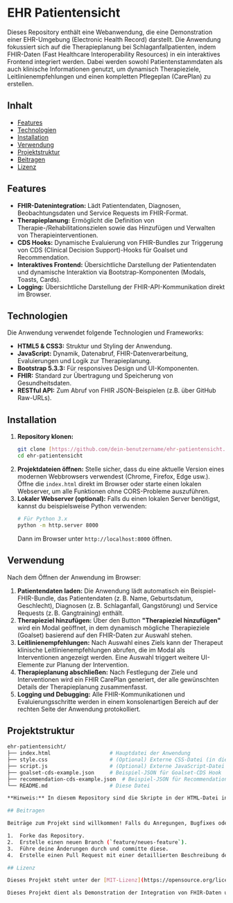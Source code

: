 # EHR Patientensicht

Dieses Repository enthält eine Webanwendung, die eine Demonstration einer EHR-Umgebung (Electronic Health Record) darstellt. Die Anwendung fokussiert sich auf die Therapieplanung bei Schlaganfallpatienten, indem FHIR-Daten (Fast Healthcare Interoperability Resources) in ein interaktives Frontend integriert werden. Dabei werden sowohl Patientenstammdaten als auch klinische Informationen genutzt, um dynamisch Therapieziele, Leitlinienempfehlungen und einen kompletten Pflegeplan (CarePlan) zu erstellen.

## Inhalt

* [Features](#features)
* [Technologien](#technologien)
* [Installation](#installation)
* [Verwendung](#verwendung)
* [Projektstruktur](#projektstruktur)
* [Beitragen](#beitragen)
* [Lizenz](#lizenz)

## Features

* **FHIR-Datenintegration:** Lädt Patientendaten, Diagnosen, Beobachtungsdaten und Service Requests im FHIR-Format.
* **Therapieplanung:** Ermöglicht die Definition von Therapie-/Rehabilitationszielen sowie das Hinzufügen und Verwalten von Therapieinterventionen.
* **CDS Hooks:** Dynamische Evaluierung von FHIR-Bundles zur Triggerung von CDS (Clinical Decision Support)-Hooks für Goalset und Recommendation.
* **Interaktives Frontend:** Übersichtliche Darstellung der Patientendaten und dynamische Interaktion via Bootstrap-Komponenten (Modals, Toasts, Cards).
* **Logging:** Übersichtliche Darstellung der FHIR-API-Kommunikation direkt im Browser.

## Technologien

Die Anwendung verwendet folgende Technologien und Frameworks:

* **HTML5 & CSS3:** Struktur und Styling der Anwendung.
* **JavaScript:** Dynamik, Datenabruf, FHIR-Datenverarbeitung, Evaluierungen und Logik zur Therapieplanung.
* **Bootstrap 5.3.3:** Für responsives Design und UI-Komponenten.
* **FHIR:** Standard zur Übertragung und Speicherung von Gesundheitsdaten.
* **RESTful API:** Zum Abruf von FHIR JSON-Beispielen (z.B. über GitHub Raw-URLs).

## Installation

1.  **Repository klonen:**
    ```bash
    git clone [https://github.com/dein-benutzername/ehr-patientensicht.git](https://github.com/dein-benutzername/ehr-patientensicht.git)
    cd ehr-patientensicht
    ```
2.  **Projektdateien öffnen:**
    Stelle sicher, dass du eine aktuelle Version eines modernen Webbrowsers verwendest (Chrome, Firefox, Edge usw.).
    Öffne die `index.html` direkt im Browser oder starte einen lokalen Webserver, um alle Funktionen ohne CORS-Probleme auszuführen.
3.  **Lokaler Webserver (optional):**
    Falls du einen lokalen Server benötigst, kannst du beispielsweise Python verwenden:
    ```bash
    # Für Python 3.x
    python -m http.server 8000
    ```
    Dann im Browser unter `http://localhost:8000` öffnen.

## Verwendung

Nach dem Öffnen der Anwendung im Browser:

1.  **Patientendaten laden:**
    Die Anwendung lädt automatisch ein Beispiel-FHIR-Bundle, das Patientendaten (z. B. Name, Geburtsdatum, Geschlecht), Diagnosen (z. B. Schlaganfall, Gangstörung) und Service Requests (z. B. Gangtraining) enthält.
2.  **Therapieziel hinzufügen:**
    Über den Button **"Therapieziel hinzufügen"** wird ein Modal geöffnet, in dem dynamisch mögliche Therapieziele (Goalset) basierend auf den FHIR-Daten zur Auswahl stehen.
3.  **Leitlinienempfehlungen:**
    Nach Auswahl eines Ziels kann der Therapeut klinische Leitlinienempfehlungen abrufen, die im Modal als Interventionen angezeigt werden. Eine Auswahl triggert weitere UI-Elemente zur Planung der Intervention.
4.  **Therapieplanung abschließen:**
    Nach Festlegung der Ziele und Interventionen wird ein FHIR CarePlan generiert, der alle gewünschten Details der Therapieplanung zusammenfasst.
5.  **Logging und Debugging:**
    Alle FHIR-Kommunikationen und Evaluierungsschritte werden in einem konsolenartigen Bereich auf der rechten Seite der Anwendung protokolliert.

## Projektstruktur

```bash
ehr-patientensicht/
├── index.html                   # Hauptdatei der Anwendung
├── style.css                    # (Optional) Externe CSS-Datei (in diesem Beispiel inline eingebettet)
├── script.js                    # (Optional) Externe JavaScript-Datei (in diesem Beispiel inline eingebettet)
├── goalset-cds-example.json     # Beispiel-JSON für Goalset-CDS Hook
├── recommendation-cds-example.json  # Beispiel-JSON für Recommendation-CDS Hook
└── README.md                    # Diese Datei

**Hinweis:** In diesem Repository sind die Skripte in der HTML-Datei integriert, sodass keine weitere Aufteilung nötig ist. Für größere Projekte empfiehlt sich jedoch eine saubere Trennung von HTML, CSS und JavaScript.

## Beitragen

Beiträge zum Projekt sind willkommen! Falls du Anregungen, Bugfixes oder neue Features hast, folge bitte diesen Schritten:

1.  Forke das Repository.
2.  Erstelle einen neuen Branch (`feature/neues-feature`).
3.  Führe deine Änderungen durch und committe diese.
4.  Erstelle einen Pull Request mit einer detaillierten Beschreibung deiner Änderungen.

## Lizenz

Dieses Projekt steht unter der [MIT-Lizenz](https://opensource.org/licenses/MIT). Weitere Informationen findest du in der `LICENSE`-Datei.

Dieses Projekt dient als Demonstration der Integration von FHIR-Daten und CDS Hooks in einer EHR-Umgebung zur dynamischen Therapieplanung.
